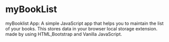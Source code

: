 # myBookList
myBooklist App: A simple JavaScript app that helps you to maintain the list of your books. This stores data in your browser local storage extension. made by using HTML,Bootstrap and
Vanilla JavaScript.
